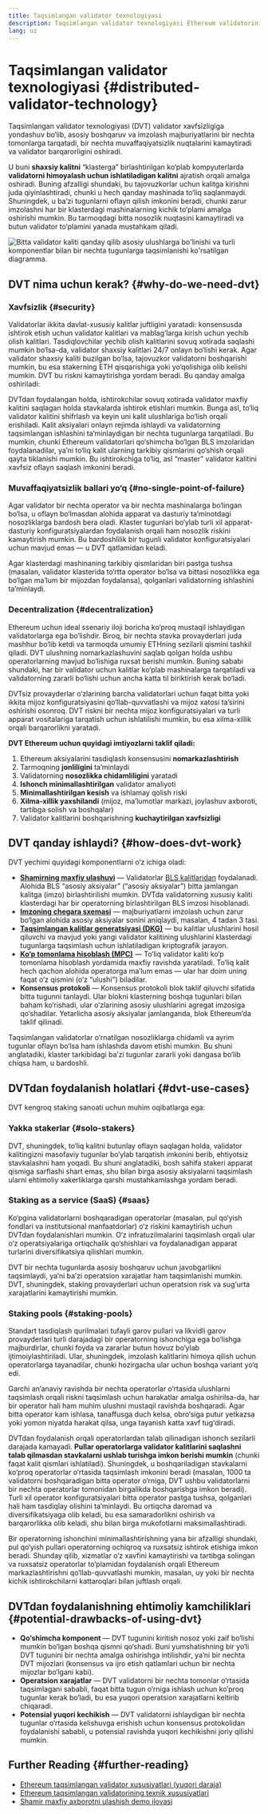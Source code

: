 ```yaml
---
title: Taqsimlangan validator texnologiyasi
description: Taqsimlangan validator texnologiyasi Ethereum validatorining bir nechta tomonlar tomonidan taqsimlangan ishlashini ta’minlaydi.
lang: uz
---
```


# Taqsimlangan validator texnologiyasi {#distributed-validator-technology}

Taqsimlangan validator texnologiyasi (DVT) validator xavfsizligiga yondashuv bo‘lib, asosiy boshqaruv va imzolash majburiyatlarini bir nechta tomonlarga tarqatadi, bir nechta muvaffaqiyatsizlik nuqtalarini kamaytiradi va validator barqarorligini oshiradi.

U buni **shaxsiy kalitni** “klasterga” birlashtirilgan ko‘plab kompyuterlarda **validatorni himoyalash uchun ishlatiladigan kalitni** ajratish orqali amalga oshiradi. Buning afzalligi shundaki, bu tajovuzkorlar uchun kalitga kirishni juda qiyinlashtiradi, chunki u hech qanday mashinada to‘liq saqlanmaydi. Shuningdek, u ba’zi tugunlarni oflayn qilish imkonini beradi, chunki zarur imzolashni har bir klasterdagi mashinalarning kichik to‘plami amalga oshirishi mumkin. Bu tarmoqdagi bitta nosozlik nuqtasini kamaytiradi va butun validator to‘plamini yanada mustahkam qiladi.

![Bitta validator kaliti qanday qilib asosiy ulushlarga bo'linishi va turli komponentlar bilan bir nechta tugunlarga taqsimlanishi ko'rsatilgan diagramma.](./dvt-cluster.png)

## DVT nima uchun kerak? {#why-do-we-need-dvt}

### Xavfsizlik {#security}

Validatorlar ikkita davlat-xususiy kalitlar juftligini yaratadi: konsensusda ishtirok etish uchun validator kalitlari va mablag‘larga kirish uchun yechib olish kalitlari. Tasdiqlovchilar yechib olish kalitlarini sovuq xotirada saqlashi mumkin bo‘lsa-da, validator shaxsiy kalitlari 24/7 onlayn bo‘lishi kerak. Agar validator shaxsiy kaliti buzilgan bo‘lsa, tajovuzkor validatorni boshqarishi mumkin, bu esa stakerning ETH qisqarishiga yoki yo‘qolishiga olib kelishi mumkin. DVT bu riskni kamaytirishga yordam beradi. Bu qanday amalga oshiriladi:

DVTdan foydalangan holda, ishtirokchilar sovuq xotirada validator maxfiy kalitini saqlagan holda stavkalarda ishtirok etishlari mumkin. Bunga asl, to‘liq validator kalitini shifrlash va keyin uni kalit ulushlariga bo‘lish orqali erishiladi. Kalit aksiyalari onlayn rejimda ishlaydi va validatorning taqsimlangan ishlashini ta’minlaydigan bir nechta tugunlarga tarqatiladi. Bu mumkin, chunki Ethereum validatorlari qo‘shimcha bo‘lgan BLS imzolaridan foydalanadilar, ya’ni to‘liq kalit ularning tarkibiy qismlarini qo‘shish orqali qayta tiklanishi mumkin. Bu ishtirokchiga to‘liq, asl “master” validator kalitini xavfsiz oflayn saqlash imkonini beradi.

### Muvaffaqiyatsizlik ballari yo‘q {#no-single-point-of-failure}

Agar validator bir nechta operator va bir nechta mashinalarga bo‘lingan bo‘lsa, u oflayn bo‘lmasdan alohida apparat va dasturiy ta’minotdagi nosozliklarga bardosh bera oladi. Klaster tugunlari bo‘ylab turli xil apparat-dasturiy konfiguratsiyalardan foydalanish orqali ham nosozlik riskini kamaytirish mumkin. Bu bardoshlilik bir tugunli validator konfiguratsiyalari uchun mavjud emas — u DVT qatlamidan keladi.

Agar klasterdagi mashinaning tarkibiy qismlaridan biri pastga tushsa (masalan, validator klasterida to‘rtta operator bo‘lsa va bittasi nosozlikka ega bo‘lgan ma’lum bir mijozdan foydalansa), qolganlari validatorning ishlashini ta’minlaydi.

### Decentralization {#decentralization}

Ethereum uchun ideal ssenariy iloji boricha ko‘proq mustaqil ishlaydigan validatorlarga ega bo‘lishdir. Biroq, bir nechta stavka provayderlari juda mashhur bo‘lib ketdi va tarmoqda umumiy ETHning sezilarli qismini tashkil qiladi. DVT ulushning nomarkazlashuvini saqlab qolgan holda ushbu operatorlarning mavjud bo‘lishiga ruxsat berishi mumkin. Buning sababi shundaki, har bir validator uchun kalitlar ko‘plab mashinalarga tarqatiladi va validatorning zararli bo‘lishi uchun ancha katta til biriktirish kerak bo‘ladi.

DVTsiz provayderlar o‘zlarining barcha validatorlari uchun faqat bitta yoki ikkita mijoz konfiguratsiyasini qo‘llab-quvvatlashi va mijoz xatosi ta’sirini oshirishi osonroq. DVT riskni bir nechta mijoz konfiguratsiyalari va turli apparat vositalariga tarqatish uchun ishlatilishi mumkin, bu esa xilma-xillik orqali barqarorlikni yaratadi.

**DVT Ethereum uchun quyidagi imtiyozlarni taklif qiladi:**

1. Ethereum aksiyalarini tasdiqlash konsensusini **nomarkazlashtirish**
2. Tarmoqning **jonliligini** ta’minlaydi
3. Validatorning **nosozlikka chidamliligini** yaratadi
4. **Ishonch minimallashtirilgan** validator amaliyoti
5. **Minimallashtirilgan kesish** va ishlamay qolish riski
6. **Xilma-xillik yaxshilandi** (mijoz, ma’lumotlar markazi, joylashuv axboroti, tartibga solish va boshqalar)
7. Validator kalitlarini boshqarishning **kuchaytirilgan xavfsizligi**

## DVT qanday ishlaydi? {#how-does-dvt-work}

DVT yechimi quyidagi komponentlarni o‘z ichiga oladi:

- **[Shamirning maxfiy ulashuvi](https://medium.com/@keylesstech/a-beginners-guide-to-shamir-s-secret-sharing-e864efbf3648)** — Validatorlar [BLS kalitlaridan](https://en.wikipedia.org/wiki/BLS_digital_signature) foydalanadi. Alohida BLS “asosiy aksiyalar” (“asosiy aksiyalar”) bitta jamlangan kalitga (imzo) birlashtirilishi mumkin. DVTda validatorning xususiy kaliti klasterdagi har bir operatorning birlashtirilgan BLS imzosi hisoblanadi.
- **[Imzoning chegara sxemasi](https://medium.com/nethermind-eth/threshold-signature-schemes-36f40bc42aca)** — majburiyatlarni imzolash uchun zarur bo‘lgan alohida asosiy aksiyalar sonini aniqlaydi, masalan, 4 tadan 3 tasi.
- **[Taqsimlangan kalitlar generatsiyasi (DKG)](https://medium.com/toruslabs/what-distributed-key-generation-is-866adc79620)** — bu kalitlar ulushlarini hosil qiluvchi va mavjud yoki yangi validator kalitining ulushlarini klasterdagi tugunlarga taqsimlash uchun ishlatiladigan kriptografik jarayon.
- **[Ko‘p tomonlama hisoblash (MPC)](https://messari.io/report/applying-multiparty-computation-to-the-world-of-blockchains)** — To‘liq validator kaliti ko‘p tomonlama hisoblash yordamida maxfiy ravishda yaratiladi. To‘liq kalit hech qachon alohida operatorga ma’lum emas — ular har doim uning faqat o‘z qismini (o‘z “ulushi”) biladilar.
- **Konsensus protokoli** — Konsensus protokoli blok taklif qiluvchi sifatida bitta tugunni tanlaydi. Ular blokni klasterning boshqa tugunlari bilan baham ko‘rishadi, ular o‘zlarining asosiy ulushlarini agregat imzosiga qo‘shadilar. Yetarlicha asosiy aksiyalar jamlanganda, blok Ethereumʼda taklif qilinadi.

Taqsimlangan validatorlar o‘rnatilgan nosozliklarga chidamli va ayrim tugunlar oflayn bo‘lsa ham ishlashda davom etishi mumkin. Bu shuni anglatadiki, klaster tarkibidagi ba’zi tugunlar zararli yoki dangasa bo‘lib chiqsa ham, u bardoshli.

## DVTdan foydalanish holatlari {#dvt-use-cases}

DVT kengroq staking sanoati uchun muhim oqibatlarga ega:

### Yakka stakerlar {#solo-stakers}

DVT, shuningdek, to‘liq kalitni butunlay oflayn saqlagan holda, validator kalitingizni masofaviy tugunlar bo‘ylab tarqatish imkonini berib, ehtiyotsiz stavkalashni ham yoqadi. Bu shuni anglatadiki, bosh sahifa stakeri apparat qismiga sarflashi shart emas, shu bilan birga asosiy aksiyalarni taqsimlash ularni ehtimoliy xakerliklarga qarshi mustahkamlashga yordam beradi.

### Staking as a service (SaaS) {#saas}

Ko‘pgina validatorlarni boshqaradigan operatorlar (masalan, pul qo‘yish fondlari va institutsional manfaatdorlar) o‘z riskini kamaytirish uchun DVTdan foydalanishlari mumkin. O‘z infratuzilmalarini taqsimlash orqali ular o‘z operatsiyalariga ortiqchalik qo‘shishlari va foydalanadigan apparat turlarini diversifikatsiya qilishlari mumkin.

DVT bir nechta tugunlarda asosiy boshqaruv uchun javobgarlikni taqsimlaydi, ya’ni ba’zi operatsion xarajatlar ham taqsimlanishi mumkin. DVT, shuningdek, staking provayderlari uchun operatsion risk va sug‘urta xarajatlarini kamaytirishi mumkin.

### Staking pools {#staking-pools}

Standart tasdiqlash qurilmalari tufayli garov pullari va likvidli garov provayderlari turli darajadagi bir operatorning ishonchiga ega bo‘lishga majburdirlar, chunki foyda va zararlar butun hovuz bo‘ylab ijtimoiylashtiriladi. Ular, shuningdek, imzolash kalitlarini himoya qilish uchun operatorlarga tayanadilar, chunki hozirgacha ular uchun boshqa variant yo‘q edi.

Garchi an’anaviy ravishda bir nechta operatorlar o‘rtasida ulushlarni taqsimlash orqali riskni taqsimlash uchun harakatlar amalga oshirilsa-da, har bir operator hali ham muhim ulushni mustaqil ravishda boshqaradi. Agar bitta operator kam ishlasa, tanaffusga duch kelsa, obro‘siga putur yetkazsa yoki yomon niyatda harakat qilsa, unga tayanish katta xavf tug‘diradi.

DVTdan foydalanish orqali operatorlardan talab qilinadigan ishonch sezilarli darajada kamayadi. **Pullar operatorlarga validator kalitlarini saqlashni talab qilmasdan stavkalarni ushlab turishga imkon berishi mumkin** (chunki faqat kalit qismlari ishlatiladi). Shuningdek, u boshqariladigan stavkalarni ko‘proq operatorlar o‘rtasida taqsimlash imkonini beradi (masalan, 1000 ta validatorni boshqaradigan bitta operator o‘rniga, DVT ushbu validatorlarni bir nechta operatorlar tomonidan birgalikda boshqarishga imkon beradi). Turli xil operator konfiguratsiyalari bitta operator pastga tushsa, qolganlari hali ham tasdiqlay olishini ta’minlaydi. Bu ortiqcha daromad va diversifikatsiyaga olib keladi, bu esa samaradorlikni oshirish va barqarorlikka olib keladi, shu bilan birga mukofotlarni maksimallashtiradi.

Bir operatorning ishonchini minimallashtirishning yana bir afzalligi shundaki, pul qo‘yish pullari operatorning ochiqroq va ruxsatsiz ishtirok etishiga imkon beradi. Shunday qilib, xizmatlar o‘z xavfini kamaytirishi va tartibga solingan va ruxsatsiz operatorlar to‘plamidan foydalanish orqali Ethereum markazlashtirishni qo‘llab-quvvatlashi mumkin, masalan, uy yoki bir nechta kichik ishtirokchilarni kattaroqlari bilan juftlash orqali.

## DVTdan foydalanishning ehtimoliy kamchiliklari {#potential-drawbacks-of-using-dvt}

- **Qo‘shimcha komponent** — DVT tugunini kiritish nosoz yoki zaif bo‘lishi mumkin bo‘lgan boshqa qismni qo‘shadi. Buni yumshatishning bir yo‘li DVT tugunini bir nechta amalga oshirishga intilishdir, ya’ni bir nechta DVT mijozlari (konsensus va ijro etish qatlamlari uchun bir nechta mijozlar bo‘lgani kabi).
- **Operatsion xarajatlar** — DVT validatorni bir nechta tomonlar o‘rtasida taqsimlagani sababli, faqat bitta tugun o‘rniga ishlash uchun ko‘proq tugunlar kerak bo‘ladi, bu esa yuqori operatsion xarajatlarni keltirib chiqaradi.
- **Potensial yuqori kechikish** — DVT validatorni ishlaydigan bir nechta tugunlar o‘rtasida kelishuvga erishish uchun konsensus protokolidan foydalanishi sababli, u potensial ravishda yuqori kechikishni joriy qilishi mumkin.

## Further Reading {#further-reading}

- [Ethereum taqsimlangan validator xususiyatlari (yuqori daraja)](https://github.com/ethereum/distributed-validator-specs)
- [Ethereum taqsimlangan validatorining texnik xususiyatlari](https://github.com/ethereum/distributed-validator-specs/tree/dev/src/dvspec)
- [Shamir maxfiy axborotni ulashish demo ilovasi](https://iancoleman.io/shamir/)
